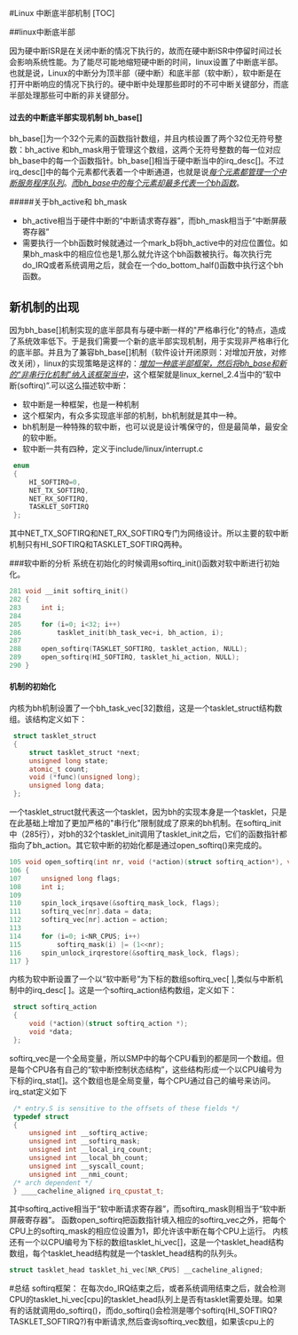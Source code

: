 #Linux 中断底半部机制
[TOC]

##linux中断底半部

因为硬中断ISR是在关闭中断的情况下执行的，故而在硬中断ISR中停留时间过长会影响系统性能。为了能尽可能地缩短硬中断的时间，linux设置了中断底半部。也就是说，Linux的中断分为顶半部（硬中断）和底半部（软中断），软中断是在打开中断响应的情况下执行的。硬中断中处理那些即时的不可中断关键部分，而底半部处理那些可中断的非关键部分。

#### 过去的中断底半部实现机制 bh_base[]
bh_base[]为一个32个元素的函数指针数组，并且内核设置了两个32位无符号整数：bh_active
和bh_mask用于管理这个数组，这两个无符号整数的每一位对应bh_base中的每一个函数指针。bh_base[]相当于硬中断当中的irq_desc[]。不过irq_desc[]中的每个元素都代表着一个中断通道，也就是说<u>*每个元素都管理一个中断服务程序队列*</u>。<u>*而bh_base中的每个元素却最多代表一个bh函数*</u>。

#####关于bh_active和 bh_mask
+ bh_active相当于硬件中断的“中断请求寄存器”，而bh_mask相当于“中断屏蔽寄存器”
+ 需要执行一个bh函数时候就通过一个mark_b将bh_active中的对应位置位。如果bh_mask中的相应位也是1,那么就允许这个bh函数被执行。每次执行完do_IRQ或者系统调用之后，就会在一个do_bottom_half()函数中执行这个bh函数。

## 新机制的出现
因为bh_base[]机制实现的底半部具有与硬中断一样的"严格串行化"的特点，造成了系统效率低下。于是我们需要一个新的底半部实现机制，用于实现非严格串行化的底半部。并且为了兼容bh_base[]机制（软件设计开闭原则：对增加开放，对修改关闭），linux的实现策略是这样的：*<u>增加一种底半部框架，然后将bh_base和新的“非串行化机制”纳入该框架当中</u>*，这个框架就是linux_kernel_2.4当中的“软中断(softirq)”.可以这么描述软中断：

+ 软中断是一种框架，也是一种机制
+ 这个框架内，有众多实现底半部的机制，bh机制就是其中一种。
+ bh机制是一种特殊的软中断，也可以说是设计嘴保守的，但是最简单，最安全的软中断。
+ 软中断一共有四种，定义于include/linux/interrupt.c
```cpp
 enum
 {
     HI_SOFTIRQ=0,
     NET_TX_SOFTIRQ,
     NET_RX_SOFTIRQ,
     TASKLET_SOFTIRQ
 };
```
其中NET_TX_SOFTIRQ和NET_RX_SOFTIRQ专门为网络设计。所以主要的软中断机制只有HI_SOFTIRQ和TASKLET_SOFTIRQ两种。

###软中断的分析
系统在初始化的时候调用softirq_init()函数对软中断进行初始化。
```cpp
281 void __init softirq_init()
282 {
283     int i;
284 
285     for (i=0; i<32; i++)
286         tasklet_init(bh_task_vec+i, bh_action, i);
287 
288     open_softirq(TASKLET_SOFTIRQ, tasklet_action, NULL);
289     open_softirq(HI_SOFTIRQ, tasklet_hi_action, NULL);
290 }
```

#### 机制的初始化
内核为bh机制设置了一个bh_task_vec[32]数组，这是一个tasklet_struct结构数组。该结构定义如下：
```cpp
 struct tasklet_struct
 {
     struct tasklet_struct *next;
     unsigned long state;
     atomic_t count;
     void (*func)(unsigned long);
     unsigned long data;
 };
```
一个tasklet_struct就代表这一个tasklet，因为bh的实现本身是一个tasklet，只是在此基础上增加了更加严格的"串行化"限制就成了原来的bh机制。在softirq_init中（285行），对bh的32个tasklet_init调用了tasklet_init之后，它们的函数指针都指向了bh_action。其它软中断的初始化都是通过open_softirq()来完成的。

```cpp
105 void open_softirq(int nr, void (*action)(struct softirq_action*), void *data)
106 {
107     unsigned long flags;
108     int i;
109 
110     spin_lock_irqsave(&softirq_mask_lock, flags);
111     softirq_vec[nr].data = data;
112     softirq_vec[nr].action = action;
113 
114     for (i=0; i<NR_CPUS; i++)
115         softirq_mask(i) |= (1<<nr);
116     spin_unlock_irqrestore(&softirq_mask_lock, flags);
117 }
```
内核为软中断设置了一个以“软中断号”为下标的数组softirq_vec[ ],类似与中断机制中的irq_desc[ ]。这是一个softirq_action结构数组，定义如下：
```cpp
 struct softirq_action
 {
     void (*action)(struct softirq_action *);
     void *data;
 };
```
softirq_vec是一个全局变量，所以SMP中的每个CPU看到的都是同一个数组。但是每个CPU各有自己的“软中断控制状态结构”，这些结构形成一个以CPU编号为下标的irq_stat[]。这个数组也是全局变量，每个CPU通过自己的编号来访问。irq_stat定义如下
```cpp
 /* entry.S is sensitive to the offsets of these fields */
 typedef struct 
 {
     unsigned int __softirq_active;
     unsigned int __softirq_mask;
     unsigned int __local_irq_count;
     unsigned int __local_bh_count;
     unsigned int __syscall_count;
     unsigned int __nmi_count;
 /* arch dependent */
 } ____cacheline_aligned irq_cpustat_t;
```
其中softirq_active相当于“软中断请求寄存器”，而softirq_mask则相当于“软中断屏蔽寄存器”。
函数open_softirq把函数指针填入相应的softirq_vec之外，把每个CPU上的softirq_mask的相应位设置为1，即允许该中断在每个CPU上运行。
内核还有一个以CPU编号为下标的数组tasklet_hi_vec[]，这是一个tasklet_head结构数组，每个tasklet_head结构就是一个tasklet_head结构的队列头。
```cpp
struct tasklet_head tasklet_hi_vec[NR_CPUS] __cacheline_aligned;
```


#总结
softirq框架：
在每次do_IRQ结束之后，或者系统调用结束之后，就会检测CPU的tasklet_hi_vec[cpu]的tasklet_head队列上是否有tasklet需要处理。如果有的话就调用do_softirq()，而do_softirq()会检测是哪个softirq(HI_SOFTIRQ?TASKLET_SOFTIRQ?)有中断请求,然后查询softirq_vec数组，如果该cpu上的

